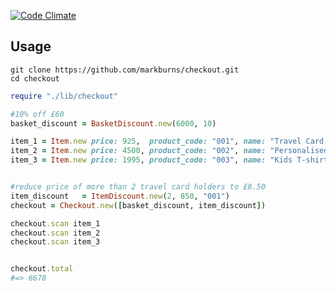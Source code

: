 [![Code Climate](https://codeclimate.com/github/markburns/checkout/badges/gpa.svg)](https://codeclimate.com/github/markburns/checkout)

Usage
-----

```
git clone https://github.com/markburns/checkout.git
cd checkout
```

```ruby
require "./lib/checkout"

#10% off £60
basket_discount = BasketDiscount.new(6000, 10)

item_1 = Item.new price: 925,  product_code: "001", name: "Travel Card Holder"
item_2 = Item.new price: 4500, product_code: "002", name: "Personalised cufflinks"
item_3 = Item.new price: 1995, product_code: "003", name: "Kids T-shirt"


#reduce price of more than 2 travel card holders to £8.50
item_discount   = ItemDiscount.new(2, 850, "001")
checkout = Checkout.new([basket_discount, item_discount])

checkout.scan item_1
checkout.scan item_2
checkout.scan item_3


checkout.total
#=> 6678
